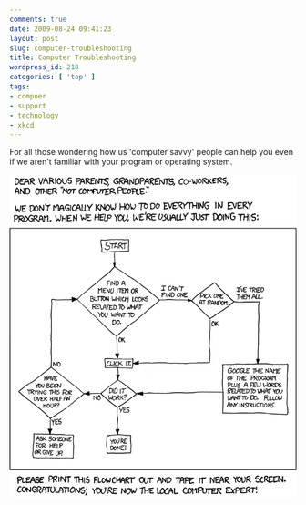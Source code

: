 ```yaml
---
comments: true
date: 2009-08-24 09:41:23
layout: post
slug: computer-troubleshooting
title: Computer Troubleshooting
wordpress_id: 218
categories: [ 'top' ]
tags:
- compuer
- support
- technology
- xkcd
---
```


For all those wondering how us 'computer savvy' people can help you even if we aren't familiar with your program or operating system.

[![XKCD Tech Support Cheat Sheet](/wp-content/uploads/2009/08/tech_support_cheat_sheet.png)](http://xkcd.com/627/)
